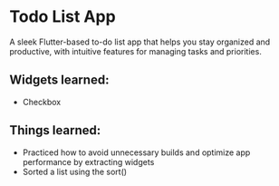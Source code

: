# Todo List App

A sleek Flutter-based to-do list app that helps you stay organized and productive, with intuitive features for managing tasks and priorities.

## Widgets learned:
- Checkbox

## Things learned:
- Practiced how to avoid unnecessary builds and optimize app performance by extracting widgets
- Sorted a list using the sort()
